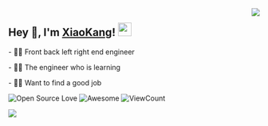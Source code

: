<img align="right" src="https://github-readme-stats.vercel.app/api?username=sviptzk&show_icons=true&hide_border=true&icon_color=586069&title_color=a0a9af">
<h2>  Hey 👋, I'm <a href="https://www.antmoe.com" target="_blank">XiaoKang</a>! <img src="https://user-images.githubusercontent.com/5679180/79618120-0daffb80-80be-11ea-819e-d2b0fa904d07.gif" width="27px"></h2>
<p>- 👨‍💻 Front back left right end engineer </p>
<p>- 👨‍🎓 The engineer who is learning </p>
<p>- 👨‍🎓 Want to find a good job  </p>

![Open Source Love](https://badges.frapsoft.com/os/v2/open-source.svg?v=103)
![Awesome](https://cdn.rawgit.com/sindresorhus/awesome/d7305f38d29fed78fa85652e3a63e154dd8e8829/media/badge.svg)
![ViewCount](https://views.whatilearened.today/views/github/sviptzk/sviptzk.svg?cache=remove)


<img align="left" src="https://github-readme-stats.vercel.app/api/top-langs/?username=sviptzk&show_icons=true&hide_border=true&icon_color=586069&title_color=a0a9af">
